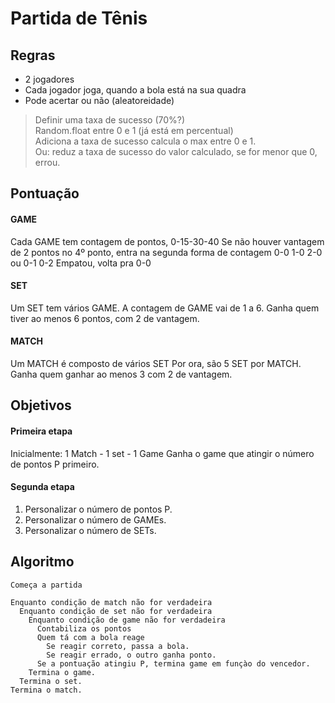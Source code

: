 # Partida de Tênis

## Regras
- 2 jogadores  
- Cada jogador joga, quando a bola está na sua quadra
- Pode acertar ou não (aleatoreidade)

>  Definir uma taxa de sucesso (70%?)  
  Random.float entre 0 e 1 (já está em percentual)  
  Adiciona a taxa de sucesso calcula o max entre 0 e 1.  
    Ou: reduz a taxa de sucesso do valor calculado, se for menor que 0, errou.


## Pontuação
#### GAME
Cada GAME tem contagem de pontos, 0-15-30-40
Se não houver vantagem de 2 pontos no 4º ponto, entra na segunda forma de contagem
 0-0 1-0 2-0 ou 0-1 0-2
  Empatou, volta pra 0-0

#### SET
Um SET tem vários GAME.
  A contagem de GAME vai de 1 a 6.
  Ganha quem tiver ao menos 6 pontos, com 2 de vantagem.


#### MATCH
Um MATCH é composto de vários SET
  Por ora, são 5 SET por MATCH.
  Ganha quem ganhar ao menos 3 com 2 de vantagem.


## Objetivos
#### Primeira etapa
Inicialmente:
1 Match - 1 set - 1 Game
Ganha o game que atingir o número de pontos P primeiro.

#### Segunda etapa
1. Personalizar o número de pontos P.
2. Personalizar o número de GAMEs.
3. Personalizar o número de SETs.

## Algoritmo
```
Começa a partida

Enquanto condição de match não for verdadeira
  Enquanto condição de set não for verdadeira
    Enquanto condição de game não for verdadeira
      Contabiliza os pontos
      Quem tá com a bola reage
        Se reagir correto, passa a bola.
        Se reagir errado, o outro ganha ponto.
      Se a pontuação atingiu P, termina game em funçào do vencedor.
    Termina o game.
  Termina o set.
Termina o match.
```






